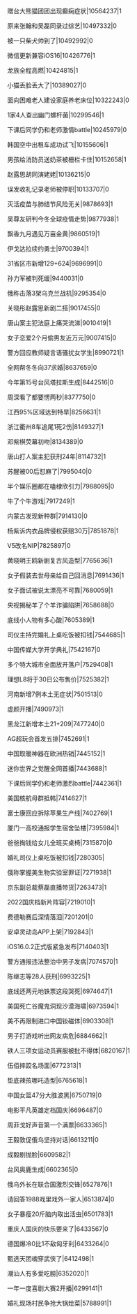 赠台大熊猫团团出现癫痫症状|10564237|1

原来张翰和吴磊同录过综艺|10497332|0

被一只柴犬帅到了|10492992|0

微信更新兼容iOS16|10426776|1

龙族全程高燃|10424815|1

小猫丢脸丢大了|10389027|0

面向困难老人建设家庭养老床位|10322243|0

1家4人查出幽门螺杆菌|10299546|1

下课后同学仍和老师激情battle|10245979|0

韩国空中出租车成功试飞|10155606|1

男孩给消防员送奶茶被栅栏卡住|10152658|1

赵露思胡同演姥姥|10136215|0

误发收礼记录老师被停职|10133707|0

灭活疫苗与肺结节风险无关|9878693|1

吴尊友研判今冬全球疫情走势|9877938|1

飘香九月遇见万亩金黄|9860519|1

伊戈达拉续约勇士|9700394|1

31省区市新增129+624|9696991|0

孙力军被判死缓|9440031|0

俄称击落3架乌克兰战机|9295354|0

关晓彤赵露思新剧二搭|9017455|0

唐山案主犯法庭上痛哭流涕|9010419|1

女子恋爱2个月偷男友近万元|9007415|0

警方回应教师疑言语骚扰女学生|8990721|1

全网帮冬冬向37求婚|8637659|0

今年第15号台风塔拉斯生成|8442516|0

周深看了都要愣两秒|8377750|0

江西95%区域达到特旱|8256631|1

浙江衢州8车追尾1死2伤|8149327|1

邓紫棋荧幕初吻|8134389|0

唐山打人案主犯获刑24年|8114732|1

苏醒被00后怼麻了|7995040|0

半个娱乐圈都在嗑棣欣引力|7988095|0

牛了个牛游戏|7917249|1

内蒙古发现新种群|7914130|0

杨紫诉内衣品牌侵权获赔30万|7851878|1

V5改名NIP|7825897|0

黄晓明王鸥新剧复古风造型|7765636|1

女子假装去世母亲给自己回消息|7691436|1

女子面试被说太漂亮不可靠|7680059|1

央视揭秘羊了个羊诈骗陷阱|7658688|0

底线小人物有多心酸|7605389|1

司仪主持完婚礼上桌吃饭被扣钱|7544685|1

中国传媒大学开学典礼|7542167|0

多个特大城市全面放开落户|7529408|1

理想L8将于30日公布售价|7525382|1

河南新增7例本土无症状|7501513|0

虚颜开播|7490973|1

黑龙江新增本土21+209|7477240|0

AG超玩会首发五排|7452691|1

中国取暖神器在欧洲热销|7445152|1

迷你世界之觉醒全网首播|7443688|1

下课后同学仍和老师激烈battle|7442361|1

美国核航母群抵韩|7414627|1

富士康回应拆除苹果生产线|7402769|1

厦门一高校通报学生宿舍坠楼|7395984|1

爸爸掏钱给女儿全班买桌椅|7315870|0

婚礼司仪上桌吃饭被扣钱|7280305|

俄称掌握美生物实验室罪证|7271938|1

京东副总裁蔡磊直播带货|7263473|1

2022国庆档新片阵容|7219010|1

费德勒赛后深情落泪|7201201|0

安卓灵动岛APP上架|7192843|1

iOS16.0.2正式版紧急发布|7140403|1

警方通报违法整治中男子发病|7074570|1

陈继志等28人获刑|6993225|1

底线还两元地铁票这段哭死|6974647|1

美国死亡谷魔鬼洞现沙漠海啸|6973594|1

美不再限制进口中国钕磁体|6903308|1

男子打游戏听出网友病危|6884662|1

铁人三项女运动员赛服被批不得体|6820167|1

伍佰摔跤名场面|6772313|1

垫底辣孩哪吒造型|6765618|1

中国女篮47分大胜波黑|6750719|0

电影平凡英雄定档国庆|6696487|0

周菲戈好声音第一个满票|6633365|1

王毅敦促俄乌坚持对话|6613211|0

成毅剧抛脸|6609582|1

台风奥鹿生成|6602365|0

俄乌外长在联合国激烈交锋|6527876|1

请回答1988戏里戏外一家人|6513874|0

女子暴瘦20斤脑内取出活虫|6501783|1

重庆人国庆的快乐要来了|6433567|0

德国爆冷0比1不敌匈牙利|6433264|0

甄选天团魂穿武侠了|6412498|1

潮汕人有多爱吃朥|6352020|1

一年一度喜剧大赛2开播|6299141|1

婚礼现场村民争抢大锅烩菜|5788991|1


